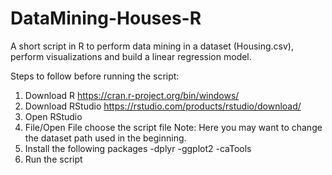 # DataMining-Houses-R
A short script in R to perform data mining in a dataset (Housing.csv), perform visualizations and build a linear regression model. 

Steps to follow before running the script:
1. Download R https://cran.r-project.org/bin/windows/
2. Download RStudio https://rstudio.com/products/rstudio/download/
3. Open RStudio
4. File/Open File choose the script file
   Note: Here you may want to change the dataset path used in the beginning. 
5. Install the following packages 
  -dplyr
  -ggplot2
  -caTools
6. Run the script
